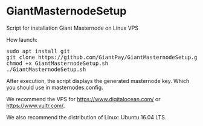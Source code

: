 # GiantMasternodeSetup
Script for installation Giant Masternode on Linux VPS

How launch:

<pre>
sudo apt install git
git clone https://github.com/GiantPay/GiantMasternodeSetup.git && cd GiantMasternodeSetup
chmod +x GiantMasternodeSetup.sh
./GiantMasternodeSetup.sh
</pre> 

After execution, the script displays the generated masternode key. Which you should use in masternodes.config.

We recommend the VPS for https://www.digitalocean.com/ or https://www.vultr.com/.

We also recommend the distribution of Linux: Ubuntu 16.04 LTS. 

